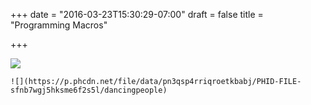 +++
date = "2016-03-23T15:30:29-07:00"
draft = false
title = "Programming Macros"

+++

![](https://p.phcdn.net/file/data/pn3qsp4rriqroetkbabj/PHID-FILE-sfnb7wgj5hksme6f2s5l/dancingpeople)

`![](https://p.phcdn.net/file/data/pn3qsp4rriqroetkbabj/PHID-FILE-sfnb7wgj5hksme6f2s5l/dancingpeople)`
